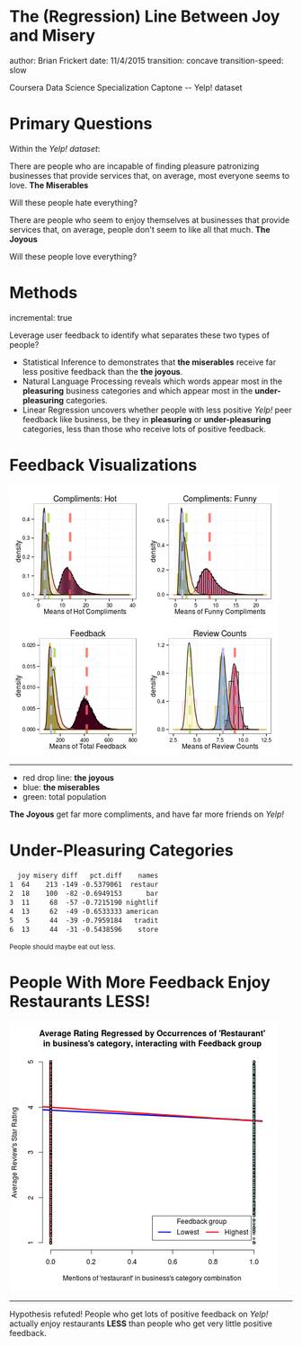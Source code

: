 The (Regression) Line Between Joy and Misery
========================================================
author: Brian Frickert
date: 11/4/2015
transition: concave
transition-speed: slow

Coursera Data Science Specialization Captone -- Yelp! dataset

Primary Questions
========================================================

Within the *Yelp! dataset*:

There are people who are incapable of finding pleasure patronizing businesses that provide services that, on average, most everyone seems to love. **The Miserables**

Will these people hate everything?

There are people who seem to enjoy themselves at businesses that provide services that, on average, people don't seem to like all that much. **The Joyous**

Will these people love everything?

Methods
========================================================
incremental: true

Leverage user feedback to identify what separates these two types of people?

- Statistical Inference to demonstrates that **the miserables** receive far less positive feedback than the **the joyous**.
- Natural Language Processing reveals which words appear most in the **pleasuring** business categories and which appear most in the **under-pleasuring** categories.
- Linear Regression uncovers whether people with less positive *Yelp!* peer feedback like business, be they in **pleasuring** or **under-pleasuring** categories, less than those who receive lots of positive feedback.


Feedback Visualizations
========================================================

![plot of chunk unnamed-chunk-2](graphs.png) 
***
- red drop line: **the joyous**
- blue: **the miserables**
- green: total population

**The Joyous** get far more compliments, and have far more friends on *Yelp!*

Under-Pleasuring Categories
========================================================

```
  joy misery diff   pct.diff    names
1  64    213 -149 -0.5379061  restaur
2  18    100  -82 -0.6949153      bar
3  11     68  -57 -0.7215190 nightlif
4  13     62  -49 -0.6533333 american
5   5     44  -39 -0.7959184   tradit
6  13     44  -31 -0.5438596    store
```

<small>People should maybe eat out less.</small>

People With More Feedback Enjoy Restaurants LESS!
========================================================

![plot of chunk unnamed-chunk-2](model.png) 
***
Hypothesis refuted! People who get lots of positive feedback on *Yelp!* actually enjoy restaurants **LESS** than people who get very little positive feedback.
